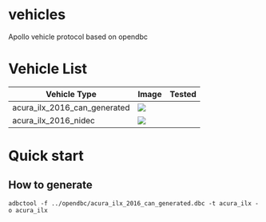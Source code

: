 # vehicles
Apollo vehicle protocol based on opendbc

# Vehicle List

| Vehicle Type                 | Image                                       | Tested |
| ---------------------------- | ------------------------------------------- | ------ |
| acura_ilx_2016_can_generated | <img src="https://example.com/myimage.jpg"> |        |
| acura_ilx_2016_nidec         | <img src="https://example.com/myimage.jpg"> |        |

# Quick start

## How to generate
```shell
adbctool -f ../opendbc/acura_ilx_2016_can_generated.dbc -t acura_ilx -o acura_ilx
```
